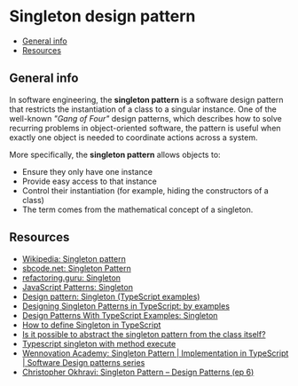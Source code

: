 # Singleton design pattern

- [General info](#general-info)
- [Resources](#resources)

## General info

In software engineering, the **singleton pattern** is a software design pattern that restricts the instantiation of a class to a singular instance. One of the well-known _"Gang of Four"_ design patterns, which describes how to solve recurring problems in object-oriented software, the pattern is useful when exactly one object is needed to coordinate actions across a system.

More specifically, the **singleton pattern** allows objects to:

* Ensure they only have one instance
* Provide easy access to that instance
* Control their instantiation (for example, hiding the constructors of a class)
* The term comes from the mathematical concept of a singleton.

## Resources

* [Wikipedia: Singleton pattern](https://en.wikipedia.org/wiki/Singleton_pattern)
* [sbcode.net: Singleton Pattern](https://sbcode.net/typescript/singleton/)
* [refactoring.guru: Singleton](https://refactoring.guru/design-patterns/singleton)
* [JavaScript Patterns: Singleton](https://javascriptpatterns.vercel.app/patterns/design-patterns/singleton-pattern)
* [Design pattern: Singleton (TypeScript examples)](https://medium.com/front-end-world/design-pattern-singleton-typescript-examples-f775a07d6282)
* [Designing Singleton Patterns in TypeScript: by examples](https://medium.com/@alessandro.traversi/designing-singleton-patterns-in-typescript-by-examples-8732ab07040d)
* [Design Patterns With TypeScript Examples: Singleton](https://javascript.plainenglish.io/design-patterns-with-typescript-examples-singleton-8add6b26d4da)
* [How to define Singleton in TypeScript](https://stackoverflow.com/questions/30174078/how-to-define-singleton-in-typescript)
* [Is it possible to abstract the singleton pattern from the class itself?](https://stackoverflow.com/questions/74289589/is-it-possible-to-abstract-the-singleton-pattern-from-the-class-itself)
* [Typescript singleton with method execute](https://stackoverflow.com/questions/73571211/typescript-singleton-with-method-execute)
* [Wennovation Academy: Singleton Pattern | Implementation in TypeScript | Software Design patterns series](https://www.youtube.com/watch?v=2dNNyDDpUbo)
* [Christopher Okhravi: Singleton Pattern – Design Patterns (ep 6)](https://www.youtube.com/watch?v=hUE_j6q0LTQ)